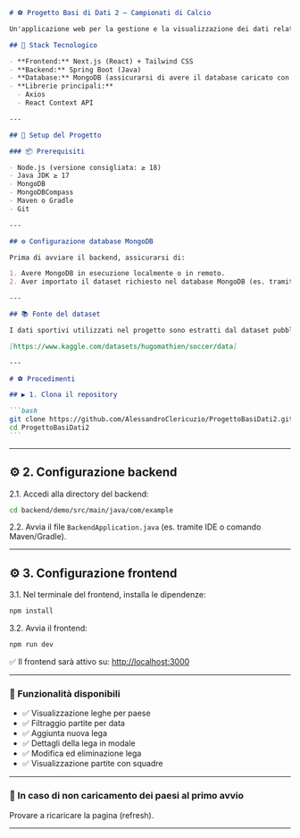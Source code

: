 ````markdown
# ⚽ Progetto Basi di Dati 2 – Campionati di Calcio

Un'applicazione web per la gestione e la visualizzazione dei dati relativi a campionati di calcio, con backend in Java Spring Boot e frontend in Next.js + Tailwind CSS.

## 🧱 Stack Tecnologico

- **Frontend:** Next.js (React) + Tailwind CSS
- **Backend:** Spring Boot (Java)
- **Database:** MongoDB (assicurarsi di avere il database caricato con i dati necessari)
- **Librerie principali:**
  - Axios
  - React Context API

---

## 🚀 Setup del Progetto

### 📦 Prerequisiti

- Node.js (versione consigliata: ≥ 18)
- Java JDK ≥ 17
- MongoDB
- MongoDBCompass
- Maven o Gradle
- Git

---

## ⚙️ Configurazione database MongoDB

Prima di avviare il backend, assicurarsi di:

1. Avere MongoDB in esecuzione localmente o in remoto.
2. Aver importato il dataset richiesto nel database MongoDB (es. tramite `mongoimport` o script di caricamento dati).

---

## 📚 Fonte del dataset

I dati sportivi utilizzati nel progetto sono estratti dal dataset pubblico disponibile su Kaggle:

[https://www.kaggle.com/datasets/hugomathien/soccer/data]

---

# ⚽ Procedimenti

## ▶️ 1. Clona il repository

```bash
git clone https://github.com/AlessandroClericuzio/ProgettoBasiDati2.git
cd ProgettoBasiDati2
```
````

---

## ⚙️ 2. Configurazione backend

2.1. Accedi alla directory del backend:

```bash
cd backend/demo/src/main/java/com/example
```

2.2. Avvia il file `BackendApplication.java` (es. tramite IDE o comando Maven/Gradle).

---

## ⚙️ 3. Configurazione frontend

3.1. Nel terminale del frontend, installa le dipendenze:

```bash
npm install
```

3.2. Avvia il frontend:

```bash
npm run dev
```

✅ Il frontend sarà attivo su: [http://localhost:3000](http://localhost:3000)

---

### 🧭 Funzionalità disponibili

- ✅ Visualizzazione leghe per paese
- ✅ Filtraggio partite per data
- ✅ Aggiunta nuova lega
- ✅ Dettagli della lega in modale
- ✅ Modifica ed eliminazione lega
- ✅ Visualizzazione partite con squadre

---

### 🔽 In caso di non caricamento dei paesi al primo avvio

Provare a ricaricare la pagina (refresh).

---

```

```
